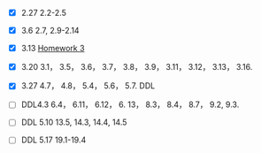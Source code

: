 - [x] 2.27 
  2.2-2.5

- [x] 3.6 
  2.7, 2.9-2.14

- [x] 3.13
  [Homework 3](./HW%203/HW%203.pdf)

- [x] 3.20
  3.1， 3.5， 3.6， 3.7， 3.8， 3.9， 3.11， 3.12， 3.13， 3.16.

- [x] 3.27
  4.7， 4.8， 5.4， 5.6， 5.7. DDL 

- [ ] DDL4.3
  6.4， 6.11， 6.12， 6. 13， 8.3， 8.4， 8.7， 9.2, 9.3. 


- [ ] DDL 5.10
  13.5, 14.3, 14.4, 14.5

- [ ] DDL 5.17
  19.1-19.4